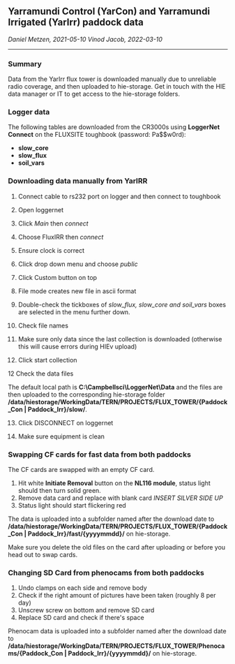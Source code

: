 ## **Yarramundi Control (YarCon) and Yarramundi Irrigated (YarIrr) paddock data**
*Daniel Metzen, 2021-05-10*
*Vinod Jacob, 2022-03-10*
***
### **Summary**
Data from the YarIrr flux tower is downloaded manually due to unreliable radio coverage, and then uploaded to hie-storage. Get in touch with the HIE data manager or IT to get access to the hie-storage folders.

### **Logger data**
The following tables are downloaded from the CR3000s using **LoggerNet Connect** on the FLUXSITE toughbook (password: Pa$$w0rd):
- **slow_core**
- **slow_flux**
- **soil_vars**
  
### **Downloading data manually from YarIRR**

1. Connect cable to rs232 port on logger and then connect to toughbook

2. Open loggernet

3. Click *Main* then *connect*

4. Choose FluxIRR then *connect*

5. Ensure clock is correct

5. Click drop down menu and choose *public*

6. Click Custom button on top

7. File mode creates new file in ascii format

8. Double-check the tickboxes of *slow_flux, slow_core and soil_vars* boxes are selected in the menu further down.

9. Check file names

10. Make sure only data since the last collection is downloaded (otherwise this will cause errors during HIEv upload)

11. Click start collection

12 Check the data files

The default local path is **C:\Campbellsci\LoggerNet\Data** and the files are then uploaded to the corresponding hie-storage folder **/data/hiestorage/WorkingData/TERN/PROJECTS/FLUX_TOWER/{Paddock_Con | Paddock_Irr}/slow/**.

13. Click DISCONNECT on loggernet 

14. Make sure equipment is clean 


### **Swapping CF cards for fast data from both paddocks**

The CF cards are swapped with an empty CF card.

1. Hit white **Initiate Removal** button on the **NL116 module**, status light should then turn solid green.
2. Remove data card and replace with blank card *INSERT SILVER SIDE UP*
3. Status light should start flickering red 

The data is uploaded into a subfolder named after the download date to **/data/hiestorage/WorkingData/TERN/PROJECTS/FLUX_TOWER/{Paddock_Con | Paddock_Irr}/fast/{yyyymmdd}/** on hie-storage.

Make sure you delete the old files on the card after uploading or before you head out to swap cards.

### **Changing SD Card from phenocams from both paddocks**

1. Undo clamps on each side and remove body
2. Check if the right amount of pictures have been taken (roughly 8 per day)
3. Unscrew screw on bottom and remove SD card
4. Replace SD card and check if there's space 


Phenocam data is uploaded into a subfolder named after the download date to **/data/hiestorage/WorkingData/TERN/PROJECTS/FLUX_TOWER/Phenocams/{Paddock_Con | Paddock_Irr}/{yyyymmdd}/** on hie-storage.